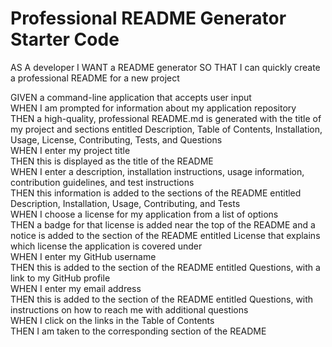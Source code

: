 # Professional README Generator Starter Code

AS A developer
I WANT a README generator
SO THAT I can quickly create a professional README for a new project

GIVEN a command-line application that accepts user input <br />
WHEN I am prompted for information about my application repository <br />
THEN a high-quality, professional README.md is generated with the title of my project and sections entitled Description, Table of Contents, Installation, Usage, License, Contributing, Tests, and Questions <br />
WHEN I enter my project title <br />
THEN this is displayed as the title of the README <br />
WHEN I enter a description, installation instructions, usage information, contribution guidelines, and test instructions <br />
THEN this information is added to the sections of the README entitled Description, Installation, Usage, Contributing, and Tests <br />
WHEN I choose a license for my application from a list of options <br />
THEN a badge for that license is added near the top of the README and a notice is added to the section of the README entitled License that explains which license the application is covered under <br />
WHEN I enter my GitHub username <br />
THEN this is added to the section of the README entitled Questions, with a link to my GitHub profile <br />
WHEN I enter my email address <br />
THEN this is added to the section of the README entitled Questions, with instructions on how to reach me with additional questions <br />
WHEN I click on the links in the Table of Contents <br />
THEN I am taken to the corresponding section of the README <br />
